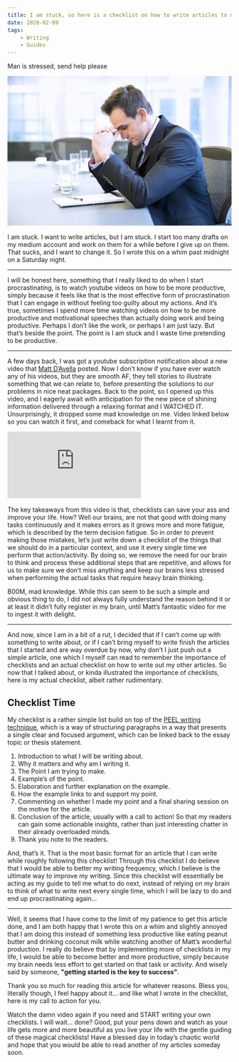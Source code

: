 ```yaml
---
title: I am stuck, so here is a checklist on how to write articles to make it easier for me to get started
date: 2020-02-09
tags:
    - Writing
    - Guides
---
```

Man is stressed, send help please

![Man is stressed, send help please](./1.jpg)

I am stuck. I want to write articles, but I am stuck. I start too many drafts on my medium account and work on them for a while before I give up on them. That sucks, and I want to change it. So I wrote this on a whim past midnight on a Saturday night.

---

I will be honest here, something that I really liked to do when I start procrastinating, is to watch youtube videos on how to be more productive, simply because it feels like that is the most effective form of procrastination that I can engage in without feeling too guilty about my actions. And it’s true, sometimes I spend more time watching videos on how to be more productive and motivational speeches than actually doing work and being productive. Perhaps I don’t like the work, or perhaps I am just lazy. But that’s beside the point. The point is I am stuck and I waste time pretending to be productive.

---

A few days back, I was got a youtube subscription notification about a new video that [Matt D’Avella](https://www.youtube.com/channel/UCJ24N4O0bP7LGLBDvye7oCA) posted. Now I don’t know if you have ever watch any of his videos, but they are smooth AF, they tell stories to illustrate something that we can relate to, before presenting the solutions to our problems in nice neat packages. Back to the point, so I opened up this video, and I eagerly await with anticipation for the new piece of shining information delivered through a relaxing format and I WATCHED IT. Unsurprisingly, it dropped some mad knowledge on me. Video linked below so you can watch it first, and comeback for what I learnt from it.

<iframe src="https://www.youtube.com/embed/8n2vL2I__WY?si=emcSEchylC0IgIeG" title="YouTube video player" frameborder="0" allow="accelerometer; autoplay; clipboard-write; encrypted-media; gyroscope; picture-in-picture; web-share" referrerpolicy="strict-origin-when-cross-origin" allowfullscreen></iframe>

The key takeaways from this video is that, checklists can save your ass and improve your life. How? Well our brains, are not that good with doing many tasks continuously and it makes errors as it grows more and more fatigue, which is described by the term decision fatigue. So in order to prevent making those mistakes, let’s just write down a checklist of the things that we should do in a particular context, and use it every single time we perform that action/activity. By doing so, we remove the need for our brain to think and process these additional steps that are repetitive, and allows for us to make sure we don’t miss anything and keep our brains less stressed when performing the actual tasks that require heavy brain thinking.

B00M, mad knowledge. While this can seem to be such a simple and obvious thing to do, I did not always fully understand the reason behind it or at least it didn’t fully register in my brain, until Matt’s fantastic video for me to ingest it with delight.

---

And now, since I am in a bit of a rut, I decided that if I can’t come up with something to write about, or if I can’t bring myself to write finish the articles that I started and are way overdue by now, why don’t I just push out a simple article, one which I myself can read to remember the importance of checklists and an actual checklist on how to write out my other articles. So now that I talked about, or kinda illustrated the importance of checklists, here is my actual checklist, albeit rather rudimentary.


## Checklist Time
My checklist is a rather simple list build on top of the [PEEL writing technique](https://www.studiosity.com/blog/how-to-structure-paragraphs-using-the-peel-method), which is a way of structuring paragraphs in a way that presents a single clear and focused argument, which can be linked back to the essay topic or thesis statement.

1. Introduction to what I will be writing about.
1. Why it matters and why am I writing it.
1. The Point I am trying to make.
1. Example’s of the point.
1. Elaboration and further explanation on the example.
1. How the example links to and support my point.
1. Commenting on whether I made my point and a final sharing session on the motive for the article.
1. Conclusion of the article, usually with a call to action! So that my readers can gain some actionable insights, rather than just interesting chatter in their already overloaded minds.
1. Thank you note to the readers.

And, that’s it. That is the most basic format for an article that I can write while roughly following this checklist! Through this checklist I do believe that I would be able to better my writing frequency, which I believe is the ultimate way to improve my writing. Since this checklist will essentially be acting as my guide to tell me what to do next, instead of relying on my brain to think of what to write next every single time, which I will be lazy to do and end up procrastinating again…

---

Well, it seems that I have come to the limit of my patience to get this article done, and I am both happy that I wrote this on a whim and slightly annoyed that I am doing this instead of something less productive like eating peanut butter and drinking coconut milk while watching another of Matt’s wonderful production. I really do believe that by implementing more of checklists in my life, I would be able to become better and more productive, simply because my brain needs less effort to get started on that task or activity. And wisely said by someone, **"getting started is the key to success"**.

Thank you so much for reading this article for whatever reasons. Bless you, literally though, I feel happy about it... and like what I wrote in the checklist, here is my call to action for you.

Watch the damn video again if you need and START writing your own checklists. I will wait… done? Good, put your pens down and watch as your life gets more and more beautiful as you live your life with the gentle guiding of these magical checklists! Have a blessed day in today’s chaotic world and hope that you would be able to read another of my articles someday soon.